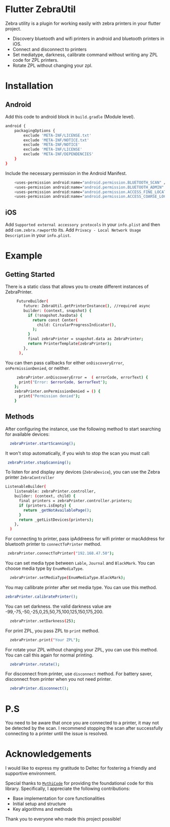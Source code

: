 # Flutter ZebraUtil



Zebra utility is a plugin for working easily with zebra printers in your flutter project.

  - Discovery bluetooth and wifi printers in android and bluetooth printers in iOS.
  - Connect and disconnect to printers
  - Set mediatype, darkness, calibrate command without writing any ZPL code for ZPL printers.
  - Rotate ZPL without changing your zpl.


# Installation

## Android

Add this code to android block in `build.gradle` (Module level).

```sh
android {
    packagingOptions {
        exclude 'META-INF/LICENSE.txt'
        exclude 'META-INF/NOTICE.txt'
        exclude 'META-INF/NOTICE'
        exclude 'META-INF/LICENSE'
        exclude 'META-INF/DEPENDENCIES'
    }
}
```

Include the necessary permission in the Android Manifest.
```sh
    <uses-permission android:name="android.permission.BLUETOOTH_SCAN" />
    <uses-permission android:name="android.permission.BLUETOOTH_ADMIN" />
    <uses-permission android:name="android.permission.ACCESS_FINE_LOCATION" />
    <uses-permission android:name="android.permission.ACCESS_COARSE_LOCATION" />
```

## iOS
Add `Supported external accessory protocols` in your `info.plist` and then add `com.zebra.rawport`to its.
Add `Privacy - Local Network Usage Description` in your `info.plist`.

# Example
## Getting Started
There is a static class that allows you to create different instances of ZebraPrinter.
```sh
     FutureBuilder(
        future: ZebraUtil.getPrinterInstance(), //required async 
        builder: (context, snapshot) {
          if (!snapshot.hasData) {
            return const Center(
              child: CircularProgressIndicator(),
            );
          }
          final zebraPrinter = snapshot.data as ZebraPrinter;
          return PrinterTemplate(zebraPrinter);
        },
      ),
```

You can then pass callbacks for either `onDiscoveryError`, `onPermissionDenied`, or neither.

```sh
     zebraPrinter.onDiscoveryError =  ( errorCode, errorText) {
      print("Error: $errorCode, $errorText");
    };
    zebraPrinter.onPermissionDenied = () {
      print("Permission denied");
    }
```

## Methods
After configuring the instance, use the following method to start searching for available devices:

```sh
  zebraPrinter.startScanning();
```
It won't stop automatically, if you wish to stop the scan you must call:

 ```sh
  zebraPrinter.stopScanning();
```

To listen for and display any devices (`ZebraDevice`), you can use the Zebra printer `ZebraController`
```sh
ListenableBuilder(
    listenable: zebraPrinter.controller,
    builder: (context, child) {
      final printers = zebraPrinter.controller.printers;
      if (printers.isEmpty) {
        return _getNotAvailablePage();
      }
      return _getListDevices(printers);
    },
  )
```

For connecting to printer, pass ipAddreess for wifi printer or macAddress for bluetooth printer to `connectToPrinter` method.
```sh
 zebraPrinter.connectToPrinter("192.168.47.50");
```

You can set media type between `Lable`, `Journal` and `BlackMark`. You can choose media type by `EnumMediaType`.
```sh
  zebraPrinter.setMediaType(EnumMediaType.BlackMark);
```
You may callibrate printer after set media type. You can use this method.
```sh
zebraPrinter.calibratePrinter();
```
You can set darkness. the valid darkness value are -99,-75,-50,-25,0,25,50,75,100,125,150,175,200.
```sh
  zebraPrinter.setDarkness(25);
```
For print ZPL, you pass ZPL to `print` method.
```sh
  zebraPrinter.print("Your ZPL");
```
For rotate your ZPL without changing your ZPL, you can use this method. You can call this again for normal printing.
```sh
  zebraPrinter.rotate();
```
For disconnect from printer, use `disconnect` method. For battery saver, disconnect from printer when you not need printer.
```sh
  zebraPrinter.disconnect();
```

# P.S
You need to be aware that once you are connected to a printer, it may not be detected by the scan. I recommend stopping the scan after successfully connecting to a printer until the issue is resolved.

# Acknowledgements
I would like to express my gratitude to Deltec for fostering a friendly and supportive environment.

Special thanks to [`MythiCode`](https://github.com/MythiCode/zebra_utlity) for providing the foundational code for this library. Specifically, I appreciate the following contributions:

* Base implementation for core functionalities
* Initial setup and structure
* Key algorithms and methods

Thank you to everyone who made this project possible!